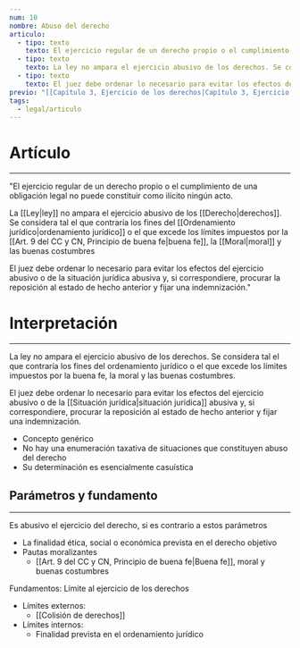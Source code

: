 ```yaml
---
num: 10
nombre: Abuso del derecho
articulo:
  - tipo: texto
    texto: El ejercicio regular de un derecho propio o el cumplimiento de una obligación legal no puede constituir como ilícito ningún acto.
  - tipo: texto
    texto: La ley no ampara el ejercicio abusivo de los derechos. Se considera tal el que contraría los fines del ordenamiento jurídico o el que excede los límites impuestos por la buena fe, la moral y las buenas costumbres.
  - tipo: texto
    texto: El juez debe ordenar lo necesario para evitar los efectos del ejercicio abusivo o de la situación jurídica abusiva y, si correspondiere, procurar la reposición al estado de hecho anterior y fijar una indemnización.
previo: "[[Capítulo 3, Ejercicio de los derechos|Capítulo 3, Ejercicio de los derechos]]"
tags:
  - legal/articulo
---
```

# Artículo
---
"El ejercicio regular de un derecho propio o el cumplimiento de una obligación legal no puede constituir como ilícito ningún acto.

La [[Ley|ley]] no ampara el ejercicio abusivo de los [[Derecho|derechos]]. Se considera tal el que contraría los fines del [[Ordenamiento jurídico|ordenamiento jurídico]] o el que excede los límites impuestos por la [[Art. 9 del CC y CN, Principio de buena fe|buena fe]], la [[Moral|moral]] y las buenas costumbres

El juez debe ordenar lo necesario para evitar los efectos del ejercicio abusivo o de la situación jurídica abusiva y, si correspondiere, procurar la reposición al estado de hecho anterior y fijar una indemnización."

# Interpretación
---
La ley no ampara el ejercicio abusivo de los derechos. Se considera tal el que contraría los fines del ordenamiento jurídico o el que excede los límites impuestos por la buena fe, la moral y las buenas costumbres.

El juez debe ordenar lo necesario para evitar los efectos del ejercicio abusivo o de la [[Situación jurídica|situación jurídica]] abusiva y, si correspondiere, procurar la reposición al estado de hecho anterior y fijar una indemnización.

* Concepto genérico
* No hay una enumeración taxativa de situaciones que constituyen abuso del derecho
* Su determinación es esencialmente casuística

## Parámetros y fundamento
---
Es abusivo el ejercicio del derecho, si es contrario a estos parámetros
* La finalidad ética, social o económica prevista en el derecho objetivo
* Pautas moralizantes
	* [[Art. 9 del CC y CN, Principio de buena fe|Buena fe]], moral y buenas costumbres

Fundamentos:
	Límite al ejercicio de los derechos

* Límites externos:
	* [[Colisión de derechos]]
* Límites internos:
	* Finalidad prevista en el ordenamiento jurídico